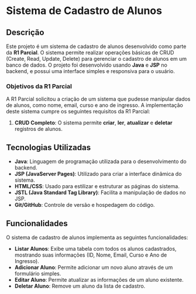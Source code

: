 # Sistema de Cadastro de Alunos

## Descrição

Este projeto é um sistema de cadastro de alunos desenvolvido como parte da **R1 Parcial**. O sistema permite realizar operações básicas de CRUD (Create, Read, Update, Delete) para gerenciar o cadastro de alunos em um banco de dados. O projeto foi desenvolvido usando **Java** e **JSP** no backend, e possui uma interface simples e responsiva para o usuário.

### Objetivos da R1 Parcial

A R1 Parcial solicitou a criação de um sistema que pudesse manipular dados de alunos, como nome, email, curso e ano de ingresso. A implementação deste sistema cumpre os seguintes requisitos da R1 Parcial:

1. **CRUD Completo**: O sistema permite **criar**, **ler**, **atualizar** e **deletar** registros de alunos.

## Tecnologias Utilizadas

- **Java**: Linguagem de programação utilizada para o desenvolvimento do backend.
- **JSP (JavaServer Pages)**: Utilizado para criar a interface dinâmica do sistema.
- **HTML/CSS**: Usado para estilizar e estruturar as páginas do sistema.
- **JSTL (Java Standard Tag Library)**: Facilita a manipulação de dados no JSP.
- **Git/GitHub**: Controle de versão e hospedagem do código.

## Funcionalidades

O sistema de cadastro de alunos implementa as seguintes funcionalidades:

- **Listar Alunos**: Exibe uma tabela com todos os alunos cadastrados, mostrando suas informações (ID, Nome, Email, Curso e Ano de Ingresso).
- **Adicionar Aluno**: Permite adicionar um novo aluno através de um formulário simples.
- **Editar Aluno**: Permite atualizar as informações de um aluno existente.
- **Deletar Aluno**: Remove um aluno da lista de cadastro.
